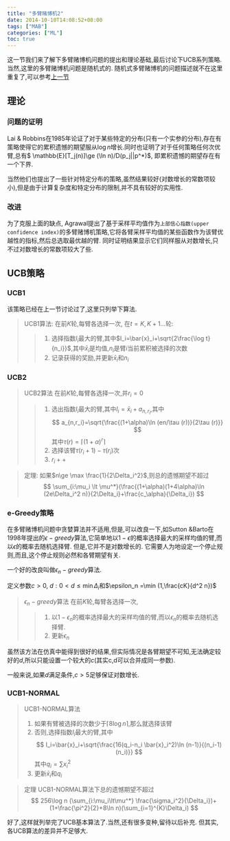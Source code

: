 ```yaml
---
title: "多臂赌博机2"
date: 2014-10-10T14:08:52+08:00
tags: ["MAB"]
categories: ["ML"]
toc: true
---
```


这一节我们来了解下多臂赌博机问题的提出和理论基础,最后讨论下UCB系列策略.当然,这里的多臂赌博机问题是随机式的. 随机式多臂赌博机的问题描述就不在这里重复了,可以参考[上一节](http://mlyixi.byethost32.com/blog/?p=155)

## 理论
### 问题的证明
Lai & Robbins在1985年论证了对于某些特定的分布(只有一个实参的分布),存在有策略使得它的累积遗憾的期望服从$\log n$增长.同时也证明了对于任何策略任何次优臂,总有$ \mathbb{E}[T_j(n)]\ge (\ln n)/D(p_j||p^*)$, 即累积遗憾的期望存在有一个下界.

当然他们也提出了一些针对特定分布的策略,虽然结果较好(对数增长的常数项较小),但是由于计算复杂度和特定分布的限制,并不具有较好的实用性.

### 改进
为了克服上面的缺点, Agrawal提出了基于采样平均值作为`上部信心指数(upper confidence index)`的多臂赌博机策略,它将各臂采样平均值的某些函数作为该臂优越性的指标,然后总选取最优越的臂. 同时证明结果显示它们同样服从对数增长,只不过对数增长的常数项较大了些.

## UCB策略
### UCB1
该策略已经在上一节讨论过了,这里只列举下算法.

> UCB1算法:
> 在前$K$轮,每臂各选择一次,
> 在$t=K,K+1...$轮:
>> 1. 选择指数$I_i$最大的臂,其中$I_i=\bar{x}_i+\sqrt{2\frac{\log t}{n_i}}$,其中$\bar{x}_i$是均值,$n_i$是臂$i$当前累积被选择的次数
>> 2. 记录获得的奖励,并更新$\bar{x}_i$和$n_i$

### UCB2

> UCB2算法
> 在前$K$轮,每臂各选择一次,并$r_i=0$
>> 1. 选出指数$I_i$最大的臂,其中$I_i=\bar{x}_i+a_{n,r_i}$,其中
$$
a_{n,r_i}=\sqrt{\frac{(1+\alpha)\ln (en/\tau (r))}{2\tau (r)}}
$$
>> 其中$\tau (r)=\lceil (1+\alpha)^r\rceil$
>> 2. 选择该臂$\tau (r_i+1)-\tau (r_i)$次
>> 3. $r_i++$

> 定理: 如果$n\ge \max \frac{1}{2\Delta_i^2}$,则总的遗憾期望不超过
$$
\sum_{i:\mu_i \lt \mu^*}(\frac{(1+\alpha)(1+4\alpha)\ln (2e\Delta_i^2 n)}{2\Delta_i}+\frac{c_\alpha}{\Delta_i})
$$

### e-Greedy策略
在多臂赌博机问题中贪婪算法并不适用,但是,可以改良一下,如Sutton &Barto在1998年提出的$\epsilon -greedy$算法,它简单地以$1-\epsilon$的概率选择最大的采样均值的臂,而以$\epsilon$的概率去随机选择臂. 但是,它并不是对数增长的. 它需要人为地设定一个停止规则,而且,这个停止规则必然和各臂期望有关.

一个好的改良叫做$\epsilon_n -greedy$算法.

定义参数$c>0$, $d: 0\lt d \le \min \Delta_i$和$\epsilon_n =\min (1,\frac{cK}{d^2 n})$
> $\epsilon_n -greedy$算法
> 在前$K$轮,每臂各选择一次,
>> 1. 以$1-\epsilon_n$的概率选择最大的采样均值的臂,而以$\epsilon_n$的概率去随机选择臂.
>> 2. 更新$\epsilon_n$

虽然该方法在仿真中能得到很好的结果,但实际情况是各臂期望不可知,无法确定较好的$d$,所以只能设置一个较大的$c$(其实c,d可以合并成同一参数).

一般来说,如果$d$满足条件,$c>5$足够保证对数增长.

### UCB1-NORMAL

> UCB1-NORMAL算法
> 1. 如果有臂被选择的次数少于$\lceil 8\log n\rceil$,那么就选择该臂
> 2. 否则,选择指数$I_i$最大的臂,其中
$$
I_i=\bar{x}_i+\sqrt{\frac{16(q_i-n_i \bar{x}_i^2)\ln (n-1)}{(n_i-1)(n_i)}}
$$
其中$q_i=\sum x_i^2$
> 3. 更新$\bar{x}_i$和$q_i$

> 定理
> UCB1-NORMAL算法下总的遗憾期望不超过
$$
256\log n (\sum_{i:\mu_i\lt\mu^*} \frac{\sigma_i^2}{\Delta_i})+(1+\frac{\pi^2}{2}+8\ln n)(\sum_{i=1}^{K}\Delta_i)
$$

好了,这样就列举完了UCB基本算法了.当然,还有很多变种,留待以后补充. 但其实,各UCB算法的差异并不足够大.